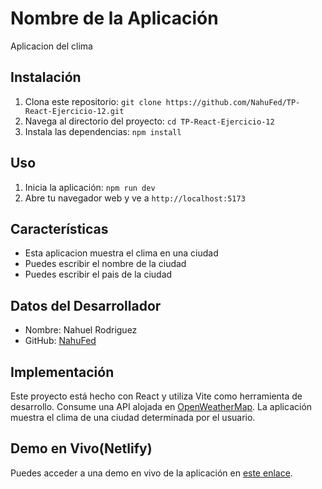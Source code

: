 # Nombre de la Aplicación

Aplicacion del clima
## Instalación

1. Clona este repositorio: `git clone https://github.com/NahuFed/TP-React-Ejercicio-12.git`
2. Navega al directorio del proyecto: `cd TP-React-Ejercicio-12`
3. Instala las dependencias: `npm install`

## Uso

1. Inicia la aplicación: `npm run dev`
2. Abre tu navegador web y ve a `http://localhost:5173`

## Características

- Esta aplicacion muestra el clima en una ciudad
- Puedes escribir el nombre de la ciudad
- Puedes escribir el pais de la ciudad

## Datos del Desarrollador

- Nombre: Nahuel Rodriguez
- GitHub: [NahuFed](https://github.com/NahuFed)

## Implementación

Este proyecto está hecho con React y utiliza Vite como herramienta de desarrollo. Consume una API alojada en [OpenWeatherMap](https://openweathermap.org/api/). La aplicación muestra el clima de una ciudad determinada por el usuario.
## Demo en Vivo(Netlify)

Puedes acceder a una demo en vivo de la aplicación en [este enlace](https://ejercicio13react-nahuel-rodriguez.netlify.app).

